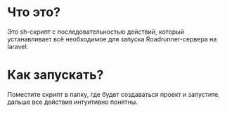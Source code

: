 # Что это?

Это sh-скрипт c последовательностью действий, который устанавливает всё необходимое для запуска Roadrunner-сервера на laravel.

# Как запускать?
Поместите скрипт в папку, где будет создаваться проект и запустите, дальше все действия интуитивно понятны.
